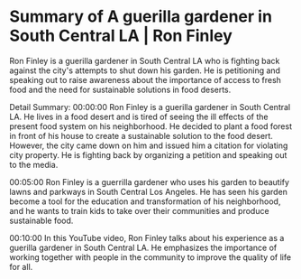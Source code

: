 # Summary of A guerilla gardener in South Central LA | Ron Finley

Ron Finley is a guerilla gardener in South Central LA who is fighting back against the city's attempts to shut down his garden. He is petitioning and speaking out to raise awareness about the importance of access to fresh food and the need for sustainable solutions in food deserts.

Detail Summary: 
00:00:00
Ron Finley is a guerilla gardener in South Central LA. He lives in a food desert and is tired of seeing the ill effects of the present food system on his neighborhood. He decided to plant a food forest in front of his house to create a sustainable solution to the food desert. However, the city came down on him and issued him a citation for violating city property. He is fighting back by organizing a petition and speaking out to the media.

00:05:00
Ron Finley is a guerrilla gardener who uses his garden to beautify lawns and parkways in South Central Los Angeles. He has seen his garden become a tool for the education and transformation of his neighborhood, and he wants to train kids to take over their communities and produce sustainable food.

00:10:00
In this YouTube video, Ron Finley talks about his experience as a guerilla gardener in South Central LA. He emphasizes the importance of working together with people in the community to improve the quality of life for all.

